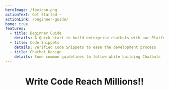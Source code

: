 ```yaml
---
heroImage: /favicon.png
actionText: Get Started →
actionLink: /beginner-guide/
home: true
features:
  - title: Beginner Guide
    details: A Quick start to build enterprise chatbots with our Platform
  - title: Code Snippets
    details: Verified Code Snippets to ease the development process
  - title: Chatbot Design
    details: Some common guidelines to follow while building Chatbots
---
```


<h1 style="text-align:center">Write Code Reach Millions!!</h1>
